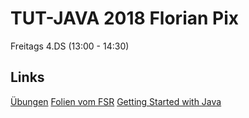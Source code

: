 # TUT-JAVA 2018 Florian Pix
Freitags 4.DS (13:00 - 14:30)

## Links
[Übungen](http://fsr.github.io/java-lessons/about/)
[Folien vom FSR](https://www.ifsr.de/kurs-materialien/java/)
[Getting Started with Java](https://www.oracle.com/technetwork/topics/newtojava/learn-141096.html)
